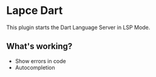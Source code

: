 # Lapce Dart

This plugin starts the Dart Language Server in LSP Mode.

## What's working?

- Show errors in code
- Autocompletion
